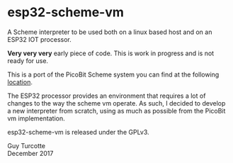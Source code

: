 # esp32-scheme-vm

A Scheme interpreter to be used both on a linux based host and on an ESP32 IOT processor.

**__Very very very__** early piece of code. This is work in progress and is not ready for use.

This is a port of the PicoBit Scheme system you can find at the following
[location](https://github.com/stamourv/picobit).

The ESP32 processor provides an environment that requires a lot of changes to
the way the scheme vm operate. As such, I decided to develop a new interpreter
from scratch, using as much as possible from the PicoBit vm implementation.


esp32-scheme-vm is released under the GPLv3.

Guy Turcotte  
December 2017
